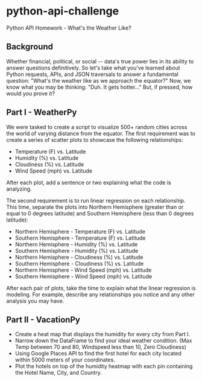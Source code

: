 # python-api-challenge
Python API Homework - What's the Weather Like?

## Background
Whether financial, political, or social -- data's true power lies in its ability to answer questions definitively. So let's take what you've learned about Python requests, APIs, and JSON traversals to answer a fundamental question: "What's the weather like as we approach the equator?"
Now, we know what you may be thinking: "Duh. It gets hotter..."
But, if pressed, how would you prove it?

## Part I - WeatherPy
We were tasked to create a script to visualize 500+ random cities across the world of varying distance from the equator. The first requirement was to create a series of scatter plots to showcase the following relationships:
- Temperature (F) vs. Latitude
- Humidity (%) vs. Latitude
- Cloudiness (%) vs. Latitude
- Wind Speed (mph) vs. Latitude

After each plot, add a sentence or two explaining what the code is analyzing.

The second requirement is to run linear regression on each relationship. This time, separate the plots into Northern Hemisphere (greater than or equal to 0 degrees latitude) and Southern Hemisphere (less than 0 degrees latitude):

- Northern Hemisphere - Temperature (F) vs. Latitude
- Southern Hemisphere - Temperature (F) vs. Latitude
- Northern Hemisphere - Humidity (%) vs. Latitude
- Southern Hemisphere - Humidity (%) vs. Latitude
- Northern Hemisphere - Cloudiness (%) vs. Latitude
- Southern Hemisphere - Cloudiness (%) vs. Latitude
- Northern Hemisphere - Wind Speed (mph) vs. Latitude
- Southern Hemisphere - Wind Speed (mph) vs. Latitude

After each pair of plots, take the time to explain what the linear regression is modeling. For example, describe any relationships you notice and any other analysis you may have.

## Part II - VacationPy
- Create a heat map that displays the humidity for every city from Part I.
- Narrow down the DataFrame to find your ideal weather condition. (Max Temp between 70 and 80, Windspeed less than 10, Zero Cloudiness)
- Using Google Places API to find the first hotel for each city located within 5000 meters of your coordinates.
- Plot the hotels on top of the humidity heatmap with each pin containing the Hotel Name, City, and Country.


